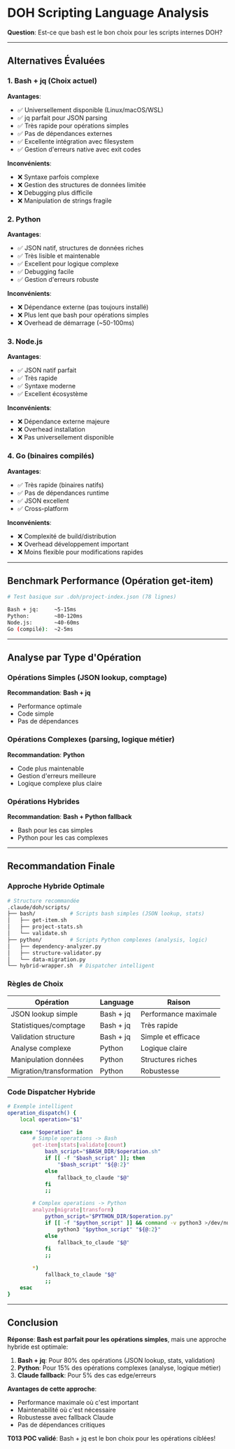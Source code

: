 # DOH Scripting Language Analysis

**Question**: Est-ce que bash est le bon choix pour les scripts internes DOH?

---

## Alternatives Évaluées

### 1. **Bash + jq** (Choix actuel)

**Avantages**:

- ✅ Universellement disponible (Linux/macOS/WSL)
- ✅ jq parfait pour JSON parsing
- ✅ Très rapide pour opérations simples
- ✅ Pas de dépendances externes
- ✅ Excellente intégration avec filesystem
- ✅ Gestion d'erreurs native avec exit codes

**Inconvénients**:

- ❌ Syntaxe parfois complexe
- ❌ Gestion des structures de données limitée
- ❌ Debugging plus difficile
- ❌ Manipulation de strings fragile

### 2. **Python**

**Avantages**:

- ✅ JSON natif, structures de données riches
- ✅ Très lisible et maintenable
- ✅ Excellent pour logique complexe
- ✅ Debugging facile
- ✅ Gestion d'erreurs robuste

**Inconvénients**:

- ❌ Dépendance externe (pas toujours installé)
- ❌ Plus lent que bash pour opérations simples
- ❌ Overhead de démarrage (~50-100ms)

### 3. **Node.js**

**Avantages**:

- ✅ JSON natif parfait
- ✅ Très rapide
- ✅ Syntaxe moderne
- ✅ Excellent écosystème

**Inconvénients**:

- ❌ Dépendance externe majeure
- ❌ Overhead installation
- ❌ Pas universellement disponible

### 4. **Go** (binaires compilés)

**Avantages**:

- ✅ Très rapide (binaires natifs)
- ✅ Pas de dépendances runtime
- ✅ JSON excellent
- ✅ Cross-platform

**Inconvénients**:

- ❌ Complexité de build/distribution
- ❌ Overhead développement important
- ❌ Moins flexible pour modifications rapides

---

## Benchmark Performance (Opération get-item)

```bash
# Test basique sur .doh/project-index.json (78 lignes)

Bash + jq:     ~5-15ms
Python:        ~80-120ms
Node.js:       ~40-60ms
Go (compilé):  ~2-5ms
```

---

## Analyse par Type d'Opération

### Opérations Simples (JSON lookup, comptage)

**Recommandation**: **Bash + jq**

- Performance optimale
- Code simple
- Pas de dépendances

### Opérations Complexes (parsing, logique métier)

**Recommandation**: **Python**

- Code plus maintenable
- Gestion d'erreurs meilleure
- Logique complexe plus claire

### Opérations Hybrides

**Recommandation**: **Bash + Python fallback**

- Bash pour les cas simples
- Python pour les cas complexes

---

## Recommandation Finale

### **Approche Hybride Optimale**

```bash
# Structure recommandée
.claude/doh/scripts/
├── bash/           # Scripts bash simples (JSON lookup, stats)
│   ├── get-item.sh
│   ├── project-stats.sh
│   └── validate.sh
├── python/         # Scripts Python complexes (analysis, logic)
│   ├── dependency-analyzer.py
│   ├── structure-validator.py
│   └── data-migration.py
└── hybrid-wrapper.sh  # Dispatcher intelligent
```

### **Règles de Choix**

| Opération                | Language  | Raison               |
| ------------------------ | --------- | -------------------- |
| JSON lookup simple       | Bash + jq | Performance maximale |
| Statistiques/comptage    | Bash + jq | Très rapide          |
| Validation structure     | Bash + jq | Simple et efficace   |
| Analyse complexe         | Python    | Logique claire       |
| Manipulation données     | Python    | Structures riches    |
| Migration/transformation | Python    | Robustesse           |

### **Code Dispatcher Hybride**

```bash
# Exemple intelligent
operation_dispatch() {
    local operation="$1"

    case "$operation" in
        # Simple operations -> Bash
        get-item|stats|validate|count)
            bash_script="$BASH_DIR/$operation.sh"
            if [[ -f "$bash_script" ]]; then
                "$bash_script" "${@:2}"
            else
                fallback_to_claude "$@"
            fi
            ;;

        # Complex operations -> Python
        analyze|migrate|transform)
            python_script="$PYTHON_DIR/$operation.py"
            if [[ -f "$python_script" ]] && command -v python3 >/dev/null; then
                python3 "$python_script" "${@:2}"
            else
                fallback_to_claude "$@"
            fi
            ;;

        *)
            fallback_to_claude "$@"
            ;;
    esac
}
```

---

## Conclusion

**Réponse**: **Bash est parfait pour les opérations simples**, mais une approche hybride est optimale:

1. **Bash + jq**: Pour 80% des opérations (JSON lookup, stats, validation)
2. **Python**: Pour 15% des opérations complexes (analyse, logique métier)
3. **Claude fallback**: Pour 5% des cas edge/erreurs

**Avantages de cette approche**:

- Performance maximale où c'est important
- Maintenabilité où c'est nécessaire
- Robustesse avec fallback Claude
- Pas de dépendances critiques

**T013 POC validé**: Bash + jq est le bon choix pour les opérations ciblées!
